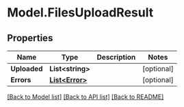 # Model.FilesUploadResult
## Properties
Name | Type | Description | Notes
------------ | ------------- | ------------- | -------------
**Uploaded** | **List&lt;string&gt;** |  | [optional] 
**Errors** | [**List&lt;Error&gt;**](Error.md) |  | [optional] 



[[Back to Model list]](README.md#documentation-for-models) [[Back to API list]](README.md#documentation-for-api-endpoints) [[Back to README]](README.md)


